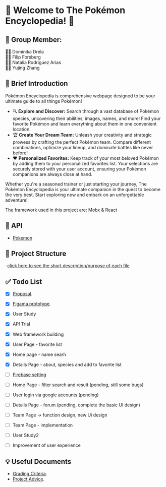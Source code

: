 # 🌟 Welcome to The Pokémon Encyclopedia! 🌟


## :muscle: Group Member: 
:woman_technologist: Dominika Drela    
:man_technologist: Filip Forsberg  
:woman_technologist: Natalia Rodriguez Arias   
:woman_technologist: Yujing Zhang


## :eyes: Brief Introduction
Pokémon Encyclopedia is  comprehensive webpage designed to be your ultimate guide to all things Pokémon!
- 🔍 **Explore and Discover:** Search through a vast database of Pokémon species, uncovering their abilities, images, names, and more! Find your favorite Pokémon and learn everything about them in one convenient location.  
- 🏆 **Create Your Dream Team:** Unleash your creativity and strategic prowess by crafting the perfect Pokémon team. Compare different combinations, optimize your lineup, and dominate battles like never before!  
- ❤️ **Personalized Favorites:** Keep track of your most beloved Pokémon by adding them to your personalized favorites list. Your selections are securely stored with your user account, ensuring your Pokémon companions are always close at hand.  

Whether you're a seasoned trainer or just starting your journey, The Pokémon Encyclopedia is your ultimate companion in the quest to become the very best. Start exploring now and embark on an unforgettable adventure!  

The framework used in this project are: Mobx & React  


## :bookmark: API
- [Pokemon](https://pokeapi.co/docs/v2)


## :bookmark_tabs: Project Structure
-[click here to see the short description/purpose of each file](https://docs.google.com/document/d/15WNZWTjmEm05WJ_LjdbOl7XcZwXwoR028H1pFV2Ln-g/edit?usp=sharing)


## :white_check_mark: Todo List
- [x] [Proposal](https://docs.google.com/document/d/10R-qr9olemBIWb9dPIicvgsI6YAHza-MuSa7YS3MT2s/edit).
- [x] [Figama prototype](https://www.figma.com/file/kJ23yXcy9CZXzRKTMyCIcd/EndangeredAtalas?type=design&node-id=0%3A1&mode=design&t=M5trgEpuOWiQpI7P-1).
- [x] User Study
- [x] API Trial
- [x] Web framework building
- [x] User Page - favorite list
- [x] Home page - name searh
- [x] Details Page - about, species and add to favorite list
- [ ] [Firebase setting](https://console.firebase.google.com/u/0/project/ddrela-filfor-rodrig-yujingzh/overview)
- [ ] Home Page - filter search and result (pending, still some bugs)
- [ ] User login via google accounts (pending)
- [ ] Details Page - forum (pending, complete the basic UI design)
- [ ] Team Page -> function design, new Ui design
- [ ] Team Page - implementation
- [ ] User Study2
- [ ] Improvement of user experience


## :bulb: Useful Documents
- [Grading Criteria](https://docs.google.com/document/d/1luWXvJT_WEqAl4P2Fg3hNTVBOaEBdAbKADENtYJE3oo/edit).
- [Project Advice](https://canvas.kth.se/courses/44855/pages/g-dot-1-project-advice).
